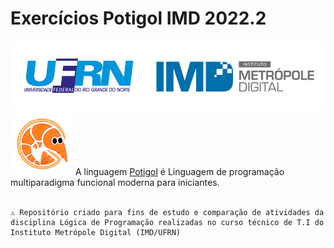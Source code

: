  # Exercícios Potigol IMD 2022.2

<img src="./src/banner.png">

<div style="display: inline_block" align=left>
<img src="./src/potigol-logo.png" width=100>
A linguagem <a href="https://potigol.github.io/docs/">Potigol</a> é Linguagem de programação multiparadigma funcional moderna para iniciantes.
</div>
<br>


 ````
 ⚠️ Repositório criado para fins de estudo e comparação de atividades da disciplina Lógica de Programação realizadas no curso técnico de T.I do Instituto Metrópole Digital (IMD/UFRN)
````


